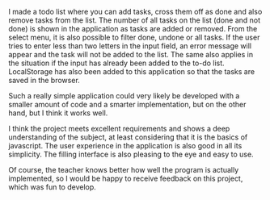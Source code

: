 I made a todo list where you can add tasks, cross them off as done and also remove tasks from the list. The number of all tasks on the list (done and not done) is shown in the application as tasks are added or removed. From the select menu, it is also possible to filter done, undone or all tasks. If the user tries to enter less than two letters in the input field, an error message will appear and the task will not be added to the list. The same also applies in the situation if the input has already been added to the to-do list. LocalStorage has also been added to this application so that the tasks are saved in the browser.

Such a really simple application could very likely be developed with a smaller amount of code and a smarter implementation, but on the other hand, but I think it works well.

I think the project meets excellent requirements and shows a deep understanding of the subject, at least considering that it is the basics of javascript. The user experience in the application is also good in all its simplicity. The filling interface is also pleasing to the eye and easy to use.

Of course, the teacher knows better how well the program is actually implemented, so I would be happy to receive feedback on this project, which was fun to develop.
